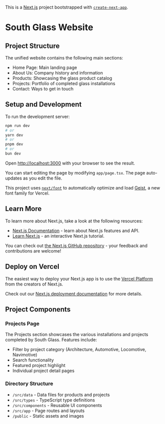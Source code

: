 This is a [Next.js](https://nextjs.org) project bootstrapped with [`create-next-app`](https://nextjs.org/docs/app/api-reference/cli/create-next-app).

# South Glass Website

## Project Structure

The unified website contains the following main sections:

- Home Page: Main landing page
- About Us: Company history and information
- Products: Showcasing the glass product catalog
- Projects: Portfolio of completed glass installations
- Contact: Ways to get in touch

## Setup and Development

To run the development server:

```bash
npm run dev
# or
yarn dev
# or
pnpm dev
# or
bun dev
```

Open [http://localhost:3000](http://localhost:3000) with your browser to see the result.

You can start editing the page by modifying `app/page.tsx`. The page auto-updates as you edit the file.

This project uses [`next/font`](https://nextjs.org/docs/app/building-your-application/optimizing/fonts) to automatically optimize and load [Geist](https://vercel.com/font), a new font family for Vercel.

## Learn More

To learn more about Next.js, take a look at the following resources:

- [Next.js Documentation](https://nextjs.org/docs) - learn about Next.js features and API.
- [Learn Next.js](https://nextjs.org/learn) - an interactive Next.js tutorial.

You can check out [the Next.js GitHub repository](https://github.com/vercel/next.js) - your feedback and contributions are welcome!

## Deploy on Vercel

The easiest way to deploy your Next.js app is to use the [Vercel Platform](https://vercel.com/new?utm_medium=default-template&filter=next.js&utm_source=create-next-app&utm_campaign=create-next-app-readme) from the creators of Next.js.

Check out our [Next.js deployment documentation](https://nextjs.org/docs/app/building-your-application/deploying) for more details.

## Project Components

### Projects Page

The Projects section showcases the various installations and projects completed by South Glass. Features include:

- Filter by project category (Architecture, Automotive, Locomotive, Navimotive)
- Search functionality
- Featured project highlight
- Individual project detail pages

### Directory Structure

- `/src/data` - Data files for products and projects
- `/src/types` - TypeScript type definitions
- `/src/components` - Reusable UI components
- `/src/app` - Page routes and layouts
- `/public` - Static assets and images
